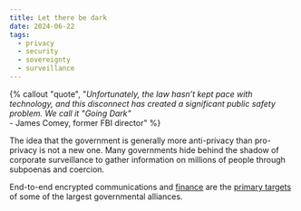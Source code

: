 ```yaml
---
title: Let there be dark
date: 2024-06-22
tags:
  - privacy
  - security
  - sovereignty
  - surveillance
---
```

{% callout "quote", "*Unfortunately, the law hasn’t kept pace with technology, and this disconnect has created a significant public safety problem. We call it "Going Dark"*<br> - James Comey, former FBI director" %}

The idea that the government is generally more anti-privacy than pro-privacy is not a new one. Many governments hide behind the shadow of corporate surveillance to gather information on millions of people through subpoenas and coercion.

End-to-end encrypted communications and [finance](/archive/2024/the-bitcoiners-were-wrong) are the [primary targets](/archive/2024/chat-control-enriches-surveillance-state/) of some of the largest governmental alliances.

